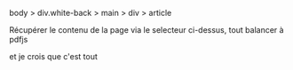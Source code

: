 body > div.white-back > main > div > article

Récupérer le contenu de la page via le selecteur ci-dessus, tout balancer à pdfjs

et je crois que c'est tout


